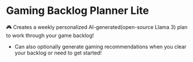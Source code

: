 # Gaming Backlog Planner Lite

🎮 Creates a weekly personalized AI-generated(open-source Llama 3) plan to work through your game backlog!

* Can also optionally generate gaming recommendations when you clear your backlog or need to get started!
